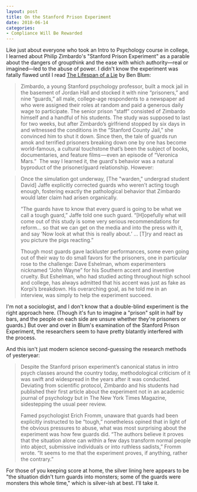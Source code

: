 ```yaml
---
layout: post
title: On the Stanford Prison Experiment
date: 2018-06-14
categories: 
- Compliance Will Be Rewarded
---
```


Like just about everyone who took an Intro to Psychology course in college, I learned about Philip Zimbardo's "Stanford Prison Experiment" as a parable about the dangers of groupthink and the ease with which authority—real or imagined—led to the abuse of power. I didn't know the experiment was fatally flawed until I read [The Lifespan of a Lie](#) by Ben Blum:

> Zimbardo, a young Stanford psychology professor, built a mock jail in the basement of Jordan Hall and stocked it with nine “prisoners,” and nine “guards,” all male, college-age respondents to a newspaper ad who were assigned their roles at random and paid a generous daily wage to participate. The senior prison “staff” consisted of Zimbardo himself and a handful of his students. The study was supposed to last for two weeks, but after Zimbardo’s girlfriend stopped by six days in and witnessed the conditions in the “Stanford County Jail,” she convinced him to shut it down. Since then, the tale of guards run amok and terrified prisoners breaking down one by one has become world-famous, a cultural touchstone that’s been the subject of books, documentaries, and feature films — even an episode of “Veronica Mars.” 
​
The way I learned it, the guard's behavior was a natural byproduct of the prisoner/guard relationship. However:

> Once the simulation got underway, [The "warden," undergrad student David] Jaffe explicitly corrected guards who weren’t acting tough enough, fostering exactly the pathological behavior that Zimbardo would later claim had arisen organically.
> 
> “The guards have to know that every guard is going to be what we call a tough guard,” Jaffe told one such guard. “[H]opefully what will come out of this study is some very serious recommendations for reform… so that we can get on the media and into the press with it, and say ‘Now look at what this is really about.’ … [T]ry and react as you picture the pigs reacting.”
> 
> Though most guards gave lackluster performances, some even going out of their way to do small favors for the prisoners, one in particular rose to the challenge: Dave Eshelman, whom experimenters nicknamed “John Wayne” for his Southern accent and inventive cruelty. But Eshelman, who had studied acting throughout high school and college, has always admitted that his accent was just as fake as Korpi’s breakdown. His overarching goal, as he told me in an interview, was simply to help the experiment succeed.

I'm not a sociologist, and I don't know that a double-blind experiment is the right approach here. (Though it's fun to imagine a "prison" split in half by bars, and the people on each side are unsure whether they're prisoners or guards.) But over and over in Blum's examination of the Stanford Prison Experiment, the researchers seem to have pretty blatantly interfered with the process.

And this isn't just modern science second-guessing the research methods of yesteryear:

> Despite the Stanford prison experiment’s canonical status in intro psych classes around the country today, methodological criticism of it was swift and widespread in the years after it was conducted. Deviating from scientific protocol, Zimbardo and his students had published their first article about the experiment not in an academic journal of psychology but in The New York Times Magazine, sidestepping the usual peer review. 
> 
> Famed psychologist Erich Fromm, unaware that guards had been explicitly instructed to be “tough,” nonetheless opined that in light of the obvious pressures to abuse, what was most surprising about the experiment was how few guards did. “The authors believe it proves that the situation alone can within a few days transform normal people into abject, submissive individuals or into ruthless sadists,” Fromm wrote. “It seems to me that the experiment proves, if anything, rather the contrary.”

For those of you keeping score at home, the silver lining here appears to be "the situation didn't turn guards into monsters; some of the guards were monsters this whole time," which is silver-ish at best. I'll take it.
